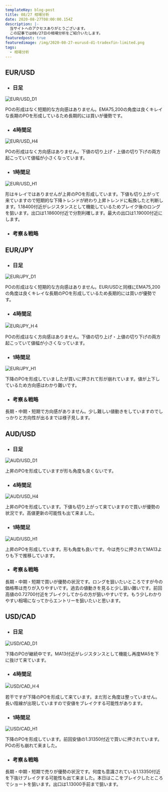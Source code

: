 ```yaml
---
templateKey: blog-post
title: 08/27 相場分析
date: 2020-08-27T08:00:00.154Z
description: |-
  当サイトへのアクセスありがとうございます。
  この記事では08/27日の相場分析をご紹介いたします。
featuredpost: true
featuredimage: /img/2020-08-27-eurusd-d1-tradexfin-limited.png
tags:
  - 相場分析
---
```

## EUR/USD

* ### 日足

![EUR/USD_D1](/img/2020-08-27-eurusd-d1-tradexfin-limited.png)

POの形成はなく短期的な方向感はありません。EMA75,200の角度は良くキレイな長期のPOを形成しているため長期的には買いが優勢です。

* ### 4時間足

![EUR/USD_H4](/img/2020-08-27-eurusd-h4-tradexfin-limited.png)

POの形成はなく方向感はありません。下値の切り上げ・上値の切り下げの両方起こっていて値幅が小さくなっています。

* ### 1時間足

![EUR/USD_H1](/img/2020-08-27-eurusd-h1-tradexfin-limited.png)

形はキレイではありませんが上昇のPOを形成しています。下値も切り上がって来ていますので短期的な下降トレンドが終わり上昇トレンドに転換したと判断します。1.18400付近がレジスタンスとして機能しているためブレイク後のロングを狙います。出口は1.18600付近で分割利確します。最大の出口は1.19000付近にします。

* ### 考察＆戦略


## EUR/JPY

* ### 日足

![EUR/JPY_D1](/img/2020-08-27-eurjpy-d1-tradexfin-limited.png)

POの形成はなく短期的な方向感はありません。EUR/USDと同様にEMA75,200の角度は良くキレイな長期のPOを形成しているため長期的には買いが優勢です。

* ### 4時間足

![EUR/JPY_H４](/img/2020-08-27-eurjpy-h4-tradexfin-limited.png)

POの形成はなく方向感はありません。下値の切り上げ・上値の切り下げの両方起こっていて値幅が小さくなっています。

* ### 1時間足

![EUR/JPY_H1](/img/2020-08-27-eurjpy-h1-tradexfin-limited.png)

下降のPOを形成していましたが買いに押されて形が崩れています。値が上下しているため方向感はわかり難いです。

* ### 考察＆戦略

長期・中期・短期で方向感がありません。少し難しい値動きをしていますのでしっかりと方向性が出るまでは様子見します。

## AUD/USD

* ### 日足

![AUD/USD_D1](/img/2020-08-27-audusd-d1-tradexfin-limited.png)

上昇のPOを形成していますが形も角度も良くないです。

* ### 4時間足

![AUD/USD_H4](/img/2020-08-27-audusd-h4-tradexfin-limited.png)

上昇のPOを形成しています。下値も切り上がって来ていますので買いが優勢の状況です。高値更新の可能性も出て来ました。

* ### 1時間足

![AUD/USD_H1](/img/2020-08-27-audusd-h1-tradexfin-limited.png)

上昇のPOを形成しています。形も角度も良いです。今は売りに押されてMA13よりも下で推移しています。

* ### 考察＆戦略

長期・中期・短期で買いが優勢の状況です。ロングを狙いたいところですが今の価格帯は売りが入りやすいです。過去の値動きを見ると少し狙い難いです。前回高値の0.72700付近をブレイクしてからの方が狙いやすいです。もう少しわかりやすい相場になってからエントリーを狙いたいと思います。

## USD/CAD

* ### 日足

![USD/CAD_D1](/img/2020-08-27-usdcad-d1-tradexfin-limited.png)

下降のPOが継続中です。MA13付近がレジスタンスとして機能し再度MA5を下に抜けて来ています。

* ### 4時間足

![USD/CAD_H４](/img/2020-08-27-usdcad-h4-tradexfin-limited.png)

若干ですが下降のPOを形成して来ています。まだ形と角度は整っていません。長い陰線が出現していますので安値をブレイクする可能性があります。

* ### 1時間足

![USD/CAD_H1](/img/2020-08-27-usdcad-h1-tradexfin-limited.png)

下降のPOを形成しています。前回安値の1.31350付近で買いに押されています。POの形も崩れて来ました。

* ### 考察＆戦略

長期・中期・短期で売りが優勢の状況です。何度も意識されている1.13350付近を下抜けブレイクする可能性も出て来ました。本日はここをブレイクしたところでショートを狙います。出口は1.13000手前まで狙います。

